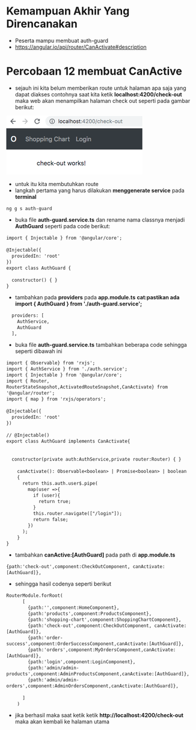 # Kemampuan Akhir Yang Direncanakan

- Peserta mampu membuat auth-guard
- https://angular.io/api/router/CanActivate#description

# Percobaan 12 membuat CanActive 
- sejauh ini kita belum memberikan route untuk halaman apa saja yang dapat diakses contohnya saat kita ketik **localhost:4200/check-out** maka web akan menampilkan halaman check out seperti pada gambar berikut:

![](image/chapter2/img10.png)

- untuk itu kita membutuhkan route 
- langkah pertama yang harus dilakukan **menggenerate service** pada **terminal**

```
ng g s auth-guard
```
- buka file **auth-guard.service.ts** dan rename nama classnya menjadi **AuthGuard** seperti pada code berikut:

```
import { Injectable } from '@angular/core';

@Injectable({
  providedIn: 'root'
})
export class AuthGuard {

  constructor() { }
}

```
- tambahkan pada **providers** pada **app.module.ts** **cat:pastikan ada import { AuthGuard } from './auth-guard.service';**

```
  providers: [
    AuthService,
    AuthGuard
  ],
```

- buka file **auth-guard.service.ts** tambahkan beberapa code sehingga seperti dibawah ini 

```
import { Observable} from 'rxjs';
import { AuthService } from './auth.service';
import { Injectable } from '@angular/core';
import { Router, RouterStateSnapshot,ActivatedRouteSnapshot,CanActivate} from '@angular/router';
import { map } from 'rxjs/operators';

@Injectable({
  providedIn: 'root'
})

// @Injectable()
export class AuthGuard implements CanActivate{

  
  constructor(private auth:AuthService,private router:Router) { }

    canActivate(): Observable<boolean> | Promise<boolean> | boolean
    {
      return this.auth.user$.pipe(
        map(user =>{
          if (user){
            return true;
          } 
          this.router.navigate(["/login"]);
          return false;
        })
      );
    }
}
```
- tambahkan **canActive:[AuthGuard]** pada path di **app.module.ts**

```
{path:'check-out',component:CheckOutComponent, canActivate:[AuthGuard]},

```
- sehingga hasil codenya seperti berikut

```
RouterModule.forRoot(
      [
        {path:'',component:HomeComponent},
        {path:'products',component:ProductsComponent},
        {path:'shopping-chart',component:ShoppingChartComponent},
        {path:'check-out',component:CheckOutComponent, canActivate:[AuthGuard]},
        {path:'order-success',component:OrderSuccessComponent,canActivate:[AuthGuard]},
        {path:'orders',component:MyOrdersComponent,canActivate:[AuthGuard]},
        {path:'login',component:LoginComponent},
        {path:'admin/admin-products',component:AdminProductsComponent,canActivate:[AuthGuard]},
        {path:'admin/admin-orders',component:AdminOrdersComponent,canActivate:[AuthGuard]},
        
      ]
    )
```


- jika berhasil maka saat ketik ketik **http://localhost:4200/check-out** maka akan kembali ke halaman utama

